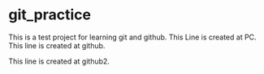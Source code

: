 # git_practice
This is a test project for learning git and github.
This Line is created at PC.
This line is created at github.

This line is created at github2.
